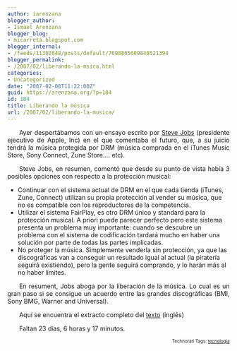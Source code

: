 ```yaml
---
author: iarenzana
blogger_author:
- Ismael Arenzana
blogger_blog:
- micarreta.blogspot.com
blogger_internal:
- /feeds/11302648/posts/default/7698865609840521394
blogger_permalink:
- /2007/02/liberando-la-msica.html
categories:
- Uncategorized
date: "2007-02-08T11:22:00Z"
guid: https://arenzana.org/?p=184
id: 184
title: Liberando la música
url: /2007/02/liberando-la-musica/
---
```

<p style="text-align:justify;text-indent:20pt;">
  Ayer despertábamos con un ensayo escrito por <a href="http://es.wikipedia.org/wiki/Steve_Jobs">Steve Jobs</a> (presidente ejecutivo de Apple, Inc) en el que comentaba el futuro, que, a su juicio tendrá la música protegida por DRM (música comprada en el iTunes Music Store, Sony Connect, Zune Store&#8230;. etc).
</p>

<p style="text-align:justify;text-indent:20pt;">
  Steve Jobs, en resumen, comentó que desde su punto de vista había 3 posibles opciones con respecto a la protección musical:
</p>

  * Continuar con el sistema actual de DRM en el que cada tienda (iTunes, Zune, Connect) utilizan su propia protección al vender su música, que no es compatible con los reproductores de la competencia.
  * Utilizar el sistema FairPlay, es otro DRM único y standard para la protección musical. A priori puede parecer perfecto pero este sistema presenta un problema muy importante: cuando se descubre un problema con el sistema de codificación tardará mucho en haber una solución por parte de todas las partes implicadas.
  * No proteger la música. Simplemente venderla sin protección, ya que las discográficas van a conseguir un resultado igual al actual (la piratería seguirá existiendo), pero la gente seguirá comprando, y lo harán más al no haber límites.

<p style="text-align:justify;text-indent:20pt;">
  En resument, Jobs aboga por la liberación de la música. Lo cual es un gran paso si se consigue un acuerdo entre las grandes discográficas (BMI, Sony BMG, Warner and Universal).
</p>

<p style="text-align:justify;text-indent:20pt;">
  Aquí se encuentra el extracto completo del <a href="http://www.apple.com/hotnews/thoughtsonmusic/">texto</a> (inglés)
</p>

<p style="text-align:justify;text-indent:20pt;">
  Faltan 23 días, 6 horas y 17 minutos.
</p>

<!-- technorati tags start -->

<p style="text-align:right;font-size:10px;">
  Technorati Tags: <a href="http://www.technorati.com/tag/tecnologia" rel="tag">tecnologia</a>
</p>

<!-- technorati tags end -->